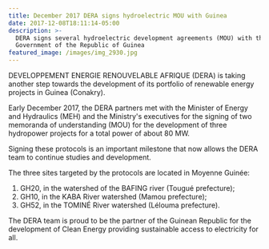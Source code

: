 ```yaml
---
title: December 2017 DERA signs hydroelectric MOU with Guinea
date: 2017-12-08T18:11:14-05:00
description: >-
  DERA signs several hydroelectric development agreements (MOU) with the
  Government of the Republic of Guinea
featured_image: /images/img_2930.jpg
---
```

DEVELOPPEMENT ENERGIE RENOUVELABLE AFRIQUE (DERA) is taking another step towards the development of its portfolio of renewable energy projects in Guinea (Conakry).

Early December 2017, the DERA partners met with the Minister of Energy and Hydraulics (MEH) and the Ministry's executives for the signing of two memoranda of understanding (MOU) for the development of three hydropower projects for a total power of about 80 MW.

Signing these protocols is an important milestone that now allows the DERA team to continue studies and development.

The three sites targeted by the protocols are located in Moyenne Guinée:

1. GH20, in the watershed of the BAFING river (Tougué prefecture);
2. GH10, in the KABA River watershed (Mamou prefecture);
3. GH52, in the TOMINÉ River watershed (Lélouma prefecture).

The DERA team is proud to be the partner of the Guinean Republic for the development of Clean Energy providing sustainable access to electricity for all.
